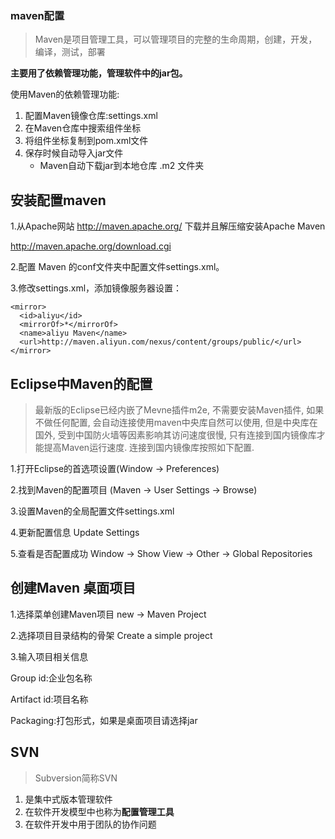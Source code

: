 ### maven配置

>Maven是项目管理工具，可以管理项目的完整的生命周期，创建，开发，编译，测试，部署

**主要用了依赖管理功能，管理软件中的jar包。**

使用Maven的依赖管理功能:

1. 配置Maven镜像仓库:settings.xml
2. 在Maven仓库中搜索组件坐标
3. 将组件坐标复制到pom.xml文件
4. 保存时候自动导入jar文件
	- Maven自动下载jar到本地仓库 .m2 文件夹

## 安装配置maven

1.从Apache网站 http://maven.apache.org/ 下载并且解压缩安装Apache Maven

http://maven.apache.org/download.cgi

2.配置 Maven 的conf文件夹中配置文件settings.xml。

3.修改settings.xml，添加镜像服务器设置：

```
<mirror>
  <id>aliyu</id>
  <mirrorOf>*</mirrorOf>
  <name>aliyu Maven</name>
  <url>http://maven.aliyun.com/nexus/content/groups/public/</url>
</mirror>
```

## Eclipse中Maven的配置

>最新版的Eclipse已经内嵌了Mevne插件m2e, 不需要安装Maven插件, 如果不做任何配置, 会自动连接使用maven中央库自然可以使用, 但是中央库在国外, 受到中国防火墙等因素影响其访问速度很慢, 只有连接到国内镜像库才能提高Maven运行速度. 连接到国内镜像库按照如下配置.

1.打开Eclipse的首选项设置(Window -> Preferences)

2.找到Maven的配置项目 (Maven -> User Settings -> Browse)

3.设置Maven的全局配置文件settings.xml

4.更新配置信息 Update Settings

5.查看是否配置成功 Window -> Show View -> Other -> Global Repositories

## 创建Maven 桌面项目

1.选择菜单创建Maven项目 new -> Maven Project

2.选择项目目录结构的骨架 Create a simple project

3.输入项目相关信息  

Group id:企业包名称

Artifact id:项目名称

Packaging:打包形式，如果是桌面项目请选择jar


## SVN

>Subversion简称SVN

1. 是集中式版本管理软件
2. 在软件开发模型中也称为**配置管理工具**
3. 在软件开发中用于团队的协作问题



